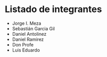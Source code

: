 # Listado de integrantes

- Jorge I. Meza
- Sebastián Garcia Gil
- Daniel Antolinez
- Daniel Ramirez
- Don Profe
- Luis Eduardo
  
